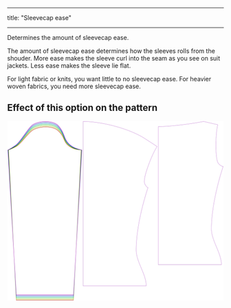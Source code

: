 - - -
title: "Sleevecap ease"
- - -

Determines the amount of sleevecap ease.

<Note>

The amount of sleevecap ease determines how the sleeves rolls from the shouder.
More ease makes the sleeve curl into the seam as you see on suit jackets. Less ease makes the sleeve lie flat.

For light fabric or knits, you want little to no sleevecap ease. For heavier woven fabrics, you need more sleevecap ease.

</Note>

## Effect of this option on the pattern

![This image shows the effect of this option by superimposing several variants that have a different value for this option](diana_sleevecapease_sample.svg "Effect of this option on the pattern")
